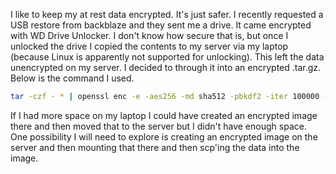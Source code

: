 I like to keep my at rest data encrypted.  It's just safer.  I recently requested a USB restore from backblaze and they sent me a drive.  It came encrypted with WD Drive Unlocker.  I don't know how secure that is, but once I unlocked the drive I copied the contents to my server via my laptop (because Linux is apparently not supported for unlocking).  This left the data unencrypted on my server.    I decided to through it into an encrypted .tar.gz.  Below is the command I used.

```bash
tar -czf - * | openssl enc -e -aes256 -md sha512 -pbkdf2 -iter 100000 -out encrypted.tar.gz
```

If I had more space on my laptop I could have created an encrypted image there and then moved that to the server but I didn't have enough space.  One possibility I will need to explore is creating an encrypted image on the server and then mounting that there and then scp'ing the data into the image.